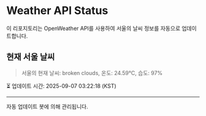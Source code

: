 
# Weather API Status

이 리포지토리는 OpenWeather API를 사용하여 서울의 날씨 정보를 자동으로 업데이트합니다.

## 현재 서울 날씨
> 서울의 현재 날씨: broken clouds, 온도: 24.59°C, 습도: 97%

⏳ 업데이트 시간: 2025-09-07 03:22:18 (KST)

---
자동 업데이트 봇에 의해 관리됩니다.
